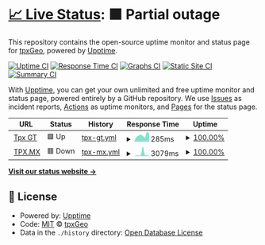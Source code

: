 # [📈 Live Status](https://status.tpx.mx): <!--live status--> **🟧 Partial outage**

This repository contains the open-source uptime monitor and status page for [tpxGeo](https://status.tpx.mx), powered by [Upptime](https://github.com/upptime/upptime).

[![Uptime CI](https://github.com/tpxGeo/upptime/workflows/Uptime%20CI/badge.svg)](https://github.com/tpxGeo/upptime/actions?query=workflow%3A%22Uptime+CI%22)
[![Response Time CI](https://github.com/tpxGeo/upptime/workflows/Response%20Time%20CI/badge.svg)](https://github.com/tpxGeo/upptime/actions?query=workflow%3A%22Response+Time+CI%22)
[![Graphs CI](https://github.com/tpxGeo/upptime/workflows/Graphs%20CI/badge.svg)](https://github.com/tpxGeo/upptime/actions?query=workflow%3A%22Graphs+CI%22)
[![Static Site CI](https://github.com/tpxGeo/upptime/workflows/Static%20Site%20CI/badge.svg)](https://github.com/tpxGeo/upptime/actions?query=workflow%3A%22Static+Site+CI%22)
[![Summary CI](https://github.com/tpxGeo/upptime/workflows/Summary%20CI/badge.svg)](https://github.com/tpxGeo/upptime/actions?query=workflow%3A%22Summary+CI%22)

With [Upptime](https://upptime.js.org), you can get your own unlimited and free uptime monitor and status page, powered entirely by a GitHub repository. We use [Issues](https://github.com/tpxGeo/upptime/issues) as incident reports, [Actions](https://github.com/tpxGeo/upptime/actions) as uptime monitors, and [Pages](https://status.tpx.mx) for the status page.

<!--start: status pages-->
<!-- This summary is generated by Upptime (https://github.com/upptime/upptime) -->
<!-- Do not edit this manually, your changes will be overwritten -->
<!-- prettier-ignore -->
| URL | Status | History | Response Time | Uptime |
| --- | ------ | ------- | ------------- | ------ |
| <img alt="" src="https://favicons.githubusercontent.com/tpx.gt" height="13"> [Tpx GT](https://tpx.gt/) | 🟩 Up | [tpx-gt.yml](https://github.com/tpxGeo/upptime/commits/HEAD/history/tpx-gt.yml) | <details><summary><img alt="Response time graph" src="./graphs/tpx-gt/response-time-week.png" height="20"> 285ms</summary><br><a href="https://status.tpx.mx/history/tpx-gt"><img alt="Response time 250" src="https://img.shields.io/endpoint?url=https%3A%2F%2Fraw.githubusercontent.com%2FtpxGeo%2Fupptime%2FHEAD%2Fapi%2Ftpx-gt%2Fresponse-time.json"></a><br><a href="https://status.tpx.mx/history/tpx-gt"><img alt="24-hour response time 350" src="https://img.shields.io/endpoint?url=https%3A%2F%2Fraw.githubusercontent.com%2FtpxGeo%2Fupptime%2FHEAD%2Fapi%2Ftpx-gt%2Fresponse-time-day.json"></a><br><a href="https://status.tpx.mx/history/tpx-gt"><img alt="7-day response time 285" src="https://img.shields.io/endpoint?url=https%3A%2F%2Fraw.githubusercontent.com%2FtpxGeo%2Fupptime%2FHEAD%2Fapi%2Ftpx-gt%2Fresponse-time-week.json"></a><br><a href="https://status.tpx.mx/history/tpx-gt"><img alt="30-day response time 255" src="https://img.shields.io/endpoint?url=https%3A%2F%2Fraw.githubusercontent.com%2FtpxGeo%2Fupptime%2FHEAD%2Fapi%2Ftpx-gt%2Fresponse-time-month.json"></a><br><a href="https://status.tpx.mx/history/tpx-gt"><img alt="1-year response time 250" src="https://img.shields.io/endpoint?url=https%3A%2F%2Fraw.githubusercontent.com%2FtpxGeo%2Fupptime%2FHEAD%2Fapi%2Ftpx-gt%2Fresponse-time-year.json"></a></details> | <details><summary><a href="https://status.tpx.mx/history/tpx-gt">100.00%</a></summary><a href="https://status.tpx.mx/history/tpx-gt"><img alt="All-time uptime 100.00%" src="https://img.shields.io/endpoint?url=https%3A%2F%2Fraw.githubusercontent.com%2FtpxGeo%2Fupptime%2FHEAD%2Fapi%2Ftpx-gt%2Fuptime.json"></a><br><a href="https://status.tpx.mx/history/tpx-gt"><img alt="24-hour uptime 100.00%" src="https://img.shields.io/endpoint?url=https%3A%2F%2Fraw.githubusercontent.com%2FtpxGeo%2Fupptime%2FHEAD%2Fapi%2Ftpx-gt%2Fuptime-day.json"></a><br><a href="https://status.tpx.mx/history/tpx-gt"><img alt="7-day uptime 100.00%" src="https://img.shields.io/endpoint?url=https%3A%2F%2Fraw.githubusercontent.com%2FtpxGeo%2Fupptime%2FHEAD%2Fapi%2Ftpx-gt%2Fuptime-week.json"></a><br><a href="https://status.tpx.mx/history/tpx-gt"><img alt="30-day uptime 100.00%" src="https://img.shields.io/endpoint?url=https%3A%2F%2Fraw.githubusercontent.com%2FtpxGeo%2Fupptime%2FHEAD%2Fapi%2Ftpx-gt%2Fuptime-month.json"></a><br><a href="https://status.tpx.mx/history/tpx-gt"><img alt="1-year uptime 100.00%" src="https://img.shields.io/endpoint?url=https%3A%2F%2Fraw.githubusercontent.com%2FtpxGeo%2Fupptime%2FHEAD%2Fapi%2Ftpx-gt%2Fuptime-year.json"></a></details>
| <img alt="" src="https://favicons.githubusercontent.com/tpx.mx" height="13"> [TPX.MX](https://tpx.mx) | 🟥 Down | [tpx-mx.yml](https://github.com/tpxGeo/upptime/commits/HEAD/history/tpx-mx.yml) | <details><summary><img alt="Response time graph" src="./graphs/tpx-mx/response-time-week.png" height="20"> 3079ms</summary><br><a href="https://status.tpx.mx/history/tpx-mx"><img alt="Response time 1829" src="https://img.shields.io/endpoint?url=https%3A%2F%2Fraw.githubusercontent.com%2FtpxGeo%2Fupptime%2FHEAD%2Fapi%2Ftpx-mx%2Fresponse-time.json"></a><br><a href="https://status.tpx.mx/history/tpx-mx"><img alt="24-hour response time 932" src="https://img.shields.io/endpoint?url=https%3A%2F%2Fraw.githubusercontent.com%2FtpxGeo%2Fupptime%2FHEAD%2Fapi%2Ftpx-mx%2Fresponse-time-day.json"></a><br><a href="https://status.tpx.mx/history/tpx-mx"><img alt="7-day response time 3079" src="https://img.shields.io/endpoint?url=https%3A%2F%2Fraw.githubusercontent.com%2FtpxGeo%2Fupptime%2FHEAD%2Fapi%2Ftpx-mx%2Fresponse-time-week.json"></a><br><a href="https://status.tpx.mx/history/tpx-mx"><img alt="30-day response time 1940" src="https://img.shields.io/endpoint?url=https%3A%2F%2Fraw.githubusercontent.com%2FtpxGeo%2Fupptime%2FHEAD%2Fapi%2Ftpx-mx%2Fresponse-time-month.json"></a><br><a href="https://status.tpx.mx/history/tpx-mx"><img alt="1-year response time 1829" src="https://img.shields.io/endpoint?url=https%3A%2F%2Fraw.githubusercontent.com%2FtpxGeo%2Fupptime%2FHEAD%2Fapi%2Ftpx-mx%2Fresponse-time-year.json"></a></details> | <details><summary><a href="https://status.tpx.mx/history/tpx-mx">100.00%</a></summary><a href="https://status.tpx.mx/history/tpx-mx"><img alt="All-time uptime 100.00%" src="https://img.shields.io/endpoint?url=https%3A%2F%2Fraw.githubusercontent.com%2FtpxGeo%2Fupptime%2FHEAD%2Fapi%2Ftpx-mx%2Fuptime.json"></a><br><a href="https://status.tpx.mx/history/tpx-mx"><img alt="24-hour uptime 99.99%" src="https://img.shields.io/endpoint?url=https%3A%2F%2Fraw.githubusercontent.com%2FtpxGeo%2Fupptime%2FHEAD%2Fapi%2Ftpx-mx%2Fuptime-day.json"></a><br><a href="https://status.tpx.mx/history/tpx-mx"><img alt="7-day uptime 100.00%" src="https://img.shields.io/endpoint?url=https%3A%2F%2Fraw.githubusercontent.com%2FtpxGeo%2Fupptime%2FHEAD%2Fapi%2Ftpx-mx%2Fuptime-week.json"></a><br><a href="https://status.tpx.mx/history/tpx-mx"><img alt="30-day uptime 100.00%" src="https://img.shields.io/endpoint?url=https%3A%2F%2Fraw.githubusercontent.com%2FtpxGeo%2Fupptime%2FHEAD%2Fapi%2Ftpx-mx%2Fuptime-month.json"></a><br><a href="https://status.tpx.mx/history/tpx-mx"><img alt="1-year uptime 100.00%" src="https://img.shields.io/endpoint?url=https%3A%2F%2Fraw.githubusercontent.com%2FtpxGeo%2Fupptime%2FHEAD%2Fapi%2Ftpx-mx%2Fuptime-year.json"></a></details>

<!--end: status pages-->

[**Visit our status website →**](https://status.tpx.mx)

## 📄 License

- Powered by: [Upptime](https://github.com/upptime/upptime)
- Code: [MIT](./LICENSE) © [tpxGeo](https://status.tpx.mx)
- Data in the `./history` directory: [Open Database License](https://opendatacommons.org/licenses/odbl/1-0/)
